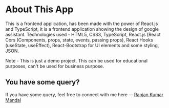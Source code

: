 # About This App

This is a frontend application, has been made with the power of React.js and TypeScript, it is a frontend application showing the design of google assistant. Technologies used - HTML5, CSS3, TypeScript, React.js [React Cors (Components, props, state, events, passing props), React Hooks (useState, useEffect), React-Bootstrap for UI elements and some styling, JSON.

Note - This is just a demo project. This can be used for educational purposes, can't be used for business purpose.

## You have some query?

If you have some query, feel free to connect with me here -- [Ranjan Kumar Mandal](https://www.linkedin.com/in/ranjan-kumar-m-818367158/)
